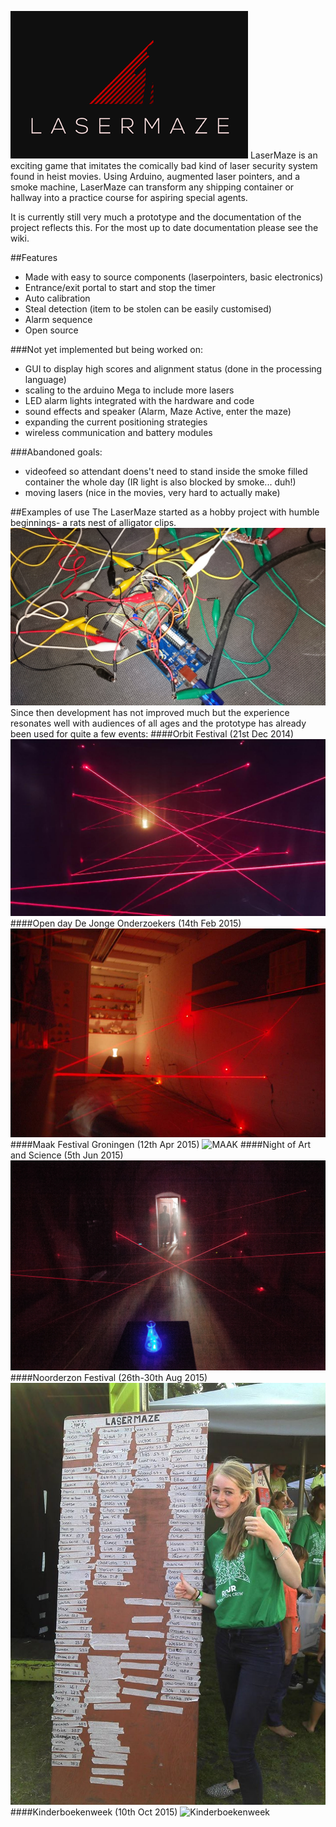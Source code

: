 ![Header](/images/logo_small.png)
LaserMaze is an exciting game that imitates the comically bad kind of laser security system found in heist movies. Using Arduino, augmented laser pointers, and a smoke machine, LaserMaze can transform any shipping container or hallway into a practice course for aspiring special agents.

It is currently still very much a prototype and the documentation of the project reflects this. For the most up to date documentation please see the wiki.

##Features
- Made with easy to source components (laserpointers, basic electronics)
- Entrance/exit portal to start and stop the timer
- Auto calibration
- Steal detection (item to be stolen can be easily customised)
- Alarm sequence
- Open source

###Not yet implemented but being worked on:
- GUI to display high scores and alignment status (done in the processing language)
- scaling to the arduino Mega to include more lasers
- LED alarm lights integrated with the hardware and code
- sound effects and speaker (Alarm, Maze Active, enter the maze)
- expanding the current positioning strategies
- wireless communication and battery modules

###Abandoned goals:
- videofeed so attendant doens't need to stand inside the smoke filled container the whole day (IR light is also blocked by smoke... duh!)
- moving lasers (nice in the movies, very hard to actually make)

##Examples of use
The LaserMaze started as a hobby project with humble beginnings- a rats nest of alligator clips. 
![ratsnest](/images/ratsnest.jpg)
Since then development has not improved much but the experience resonates well with audiences of all ages and the prototype has already been used for quite a few events:
####Orbit Festival (21st Dec 2014)
![Orbit](/images/Orbit.jpg)
####Open day De Jonge Onderzoekers (14th Feb 2015)
![DJOG](/images/DJOG.jpg)
####Maak Festival Groningen (12th Apr 2015)
![MAAK](/images/MAAK.JPG)
####Night of Art and Science (5th Jun 2015)
![Nacht](/images/Nacht.jpg)
####Noorderzon Festival (26th-30th Aug 2015)
![Noorderzon](/images/Noorderzon.jpg)
####Kinderboekenweek (10th Oct 2015)
![Kinderboekenweek](/images/Bieb.jpg)
